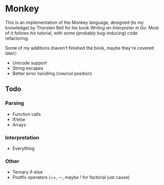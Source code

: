 # Monkey

This is an implementation of the Monkey language, designed (to my knowledge) by Thorsten Bell for his book *Writing an Interpreter in Go*. Most of it follows his tutorial, with some (probably bug-inducing) code refactoring.

Some of my additions (haven't finished the book, maybe they're covered later):

- Unicode support
- String escapes
- Better error handling (row/col position)

## Todo

### Parsing
- Function calls
- If/else
- Arrays

### Interpretation
- Everything

### Other
- Ternary if-else
- Postfix operators (++, --, maybe ! for factorial just cause)

